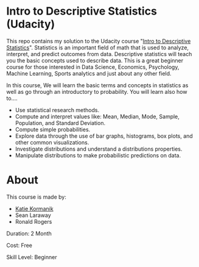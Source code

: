 # Intro to Descriptive Statistics (Udacity)

This repo contains my solution to the Udacity course "[Intro to Descriptive Statistics](https://eg.udacity.com/course/intro-to-descriptive-statistics--ud827)". Statistics is an important field of math that is used to analyze, interpret, and predict outcomes from data. Descriptive statistics will teach you the basic concepts used to describe data. This is a great beginner course for those interested in Data Science, Economics, Psychology, Machine Learning, Sports analytics and just about any other field.

In this course, We will learn the basic terms and concepts in statistics as well as go through an introductory to probability. You will learn also how to....

- Use statistical research methods.
- Compute and interpret values like: Mean, Median, Mode, Sample, Population, and Standard Deviation.
- Compute simple probabilities.
- Explore data through the use of bar graphs, histograms, box plots, and other common visualizations.
- Investigate distributions and understand a distributions properties.
- Manipulate distributions to make probabilistic predictions on data.





# About

This course is made by:

- [Katie Kormanik](https://twitter.com/katiekormanik)
- Sean Laraway
- Ronald Rogers

Duration: 2 Month

Cost: Free

Skill Level: Beginner
